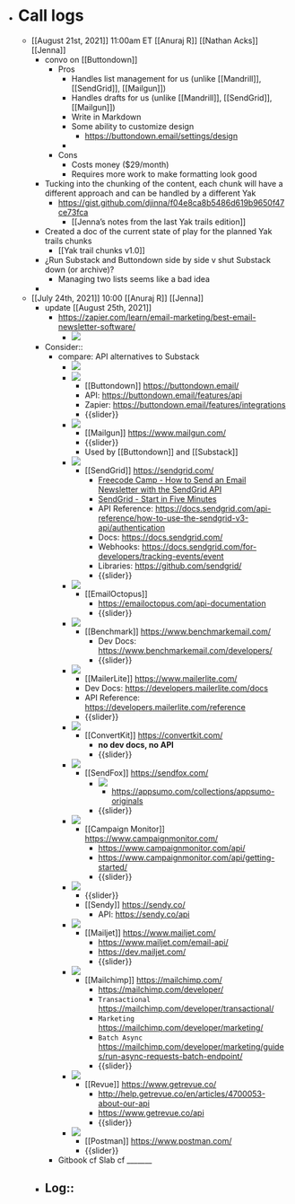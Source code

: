 - # Call logs
    - [[August 21st, 2021]] 11:00am ET [[Anuraj R]] [[Nathan Acks]] [[Jenna]]
        - convo on [[Buttondown]]
            - Pros
                - Handles list management for us (unlike [[Mandrill]], [[SendGrid]], [[Mailgun]])
                - Handles drafts for us (unlike [[Mandrill]], [[SendGrid]], [[Mailgun]])
                - Write in Markdown
                - Some ability to customize design
                    - https://buttondown.email/settings/design
                - 
            - Cons
                - Costs money ($29/month)
                - Requires more work to make formatting look good
        - Tucking into the chunking of the content, each chunk will have a different approach and can be handled by a different Yak
            - https://gist.github.com/djinna/f04e8ca8b5486d619b9650f47ce73fca
                - [[Jenna’s notes from the last Yak trails edition]]
        - Created a doc of the current state of play for the planned Yak trails chunks
            - [[Yak trail chunks v1.0]]
        - ¿Run Substack and Buttondown side by side v shut Substack down (or archive)?
            - Managing two lists seems like a bad idea
        - 
    - [[July 24th, 2021]] 10:00 [[Anuraj R]] [[Jenna]]
        - update [[August 25th, 2021]]
            - https://zapier.com/learn/email-marketing/best-email-newsletter-software/
                - ![](https://firebasestorage.googleapis.com/v0/b/firescript-577a2.appspot.com/o/imgs%2Fapp%2FArtOfGig%2FhpGz5NdIgn.jpg?alt=media&token=01c1d3d0-f0b1-481c-ada0-bae60172ab06)
        - Consider::
            - compare: API alternatives to Substack
                - ![](https://firebasestorage.googleapis.com/v0/b/firescript-577a2.appspot.com/o/imgs%2Fapp%2FArtOfGig%2FyaiYfBVi6e.jpg?alt=media&token=928ce796-12c0-4024-b6bc-7eec87b7a878)
                - ![](https://firebasestorage.googleapis.com/v0/b/firescript-577a2.appspot.com/o/imgs%2Fapp%2FArtOfGig%2FacSnX551Se.jpg?alt=media&token=b53d4269-71e4-42d6-b6c1-b9856d19d19b)
                    - [[Buttondown]] https://buttondown.email/
                    - API: https://buttondown.email/features/api
                    - Zapier: https://buttondown.email/features/integrations
                    - {{slider}}
                - ![](https://firebasestorage.googleapis.com/v0/b/firescript-577a2.appspot.com/o/imgs%2Fapp%2FArtOfGig%2F-DPYdrhCIy.jpg?alt=media&token=0e8f738e-0c9f-4cb9-98df-8ead02b1b050)
                    - [[Mailgun]] https://www.mailgun.com/
                    - {{slider}}
                    - Used by [[Buttondown]] and [[Substack]]
                - ![](https://firebasestorage.googleapis.com/v0/b/firescript-577a2.appspot.com/o/imgs%2Fapp%2FArtOfGig%2Fj-izHgyJ-_.jpg?alt=media&token=f81e8041-6fc6-4e07-88d3-99ee21501493)
                    - [[SendGrid]] https://sendgrid.com/
                        - [Freecode Camp - How to Send an Email Newsletter with the SendGrid API](https://www.freecodecamp.org/news/send-email-newsletter-with-the-sendgrid-api/)
                        - [SendGrid - Start in Five Minutes](https://docs.sendgrid.com/for-developers/sending-email/api-getting-started)
                        - API Reference: https://docs.sendgrid.com/api-reference/how-to-use-the-sendgrid-v3-api/authentication
                        - Docs: https://docs.sendgrid.com/
                        - Webhooks: https://docs.sendgrid.com/for-developers/tracking-events/event
                        - Libraries: https://github.com/sendgrid/
                        - {{slider}}
                - ![](https://firebasestorage.googleapis.com/v0/b/firescript-577a2.appspot.com/o/imgs%2Fapp%2FArtOfGig%2FFeiijzs8Mc.jpg?alt=media&token=c2d8fa02-f37d-4585-b91a-f9245adac0bb)
                    - [[EmailOctopus]]
                        - https://emailoctopus.com/api-documentation
                        - {{slider}}
                - ![](https://firebasestorage.googleapis.com/v0/b/firescript-577a2.appspot.com/o/imgs%2Fapp%2FArtOfGig%2FMdxZ0kMmwg.jpg?alt=media&token=1e4036f2-3cff-415b-82c1-48a1c74d25f4)
                    - [[Benchmark]] https://www.benchmarkemail.com/
                        - Dev Docs: https://www.benchmarkemail.com/developers/
                        - {{slider}}
                - ![](https://firebasestorage.googleapis.com/v0/b/firescript-577a2.appspot.com/o/imgs%2Fapp%2FArtOfGig%2F4M3NWctWEA.jpg?alt=media&token=1cf3d68f-bf32-46b9-af95-d154b5a83694)
                    - [[MailerLite]] https://www.mailerlite.com/
                    - Dev Docs: https://developers.mailerlite.com/docs
                    - API Reference: https://developers.mailerlite.com/reference
                    - {{slider}}
                - ![](https://firebasestorage.googleapis.com/v0/b/firescript-577a2.appspot.com/o/imgs%2Fapp%2FArtOfGig%2FWjvv3XvT2u.jpg?alt=media&token=7feafaf6-4e11-45e1-9909-325dd7462c23)
                    - [[ConvertKit]] https://convertkit.com/
                        - __no dev docs, no API__
                        - {{slider}}
                - ![](https://firebasestorage.googleapis.com/v0/b/firescript-577a2.appspot.com/o/imgs%2Fapp%2FArtOfGig%2FQkwaCdJcUV.jpg?alt=media&token=756978f0-acb9-4373-be49-83095fed9d1e)
                    - [[SendFox]] https://sendfox.com/
                        - ![](https://firebasestorage.googleapis.com/v0/b/firescript-577a2.appspot.com/o/imgs%2Fapp%2FArtOfGig%2FP_SsEViwwJ.jpg?alt=media&token=491674d8-a9d9-497e-b59b-6b0404bc634d)
                            - https://appsumo.com/collections/appsumo-originals
                        - {{slider}}
                - ![](https://firebasestorage.googleapis.com/v0/b/firescript-577a2.appspot.com/o/imgs%2Fapp%2FArtOfGig%2Fiu3ogKZ8rF.jpg?alt=media&token=707ceecc-1ec8-4e88-9c64-034fc06273fd)
                    - [[Campaign Monitor]] https://www.campaignmonitor.com/
                        - https://www.campaignmonitor.com/api/
                        - https://www.campaignmonitor.com/api/getting-started/
                        - {{slider}}
                - ![](https://firebasestorage.googleapis.com/v0/b/firescript-577a2.appspot.com/o/imgs%2Fapp%2FArtOfGig%2FAImf8MGu98.jpg?alt=media&token=001bbb21-a324-4667-9682-5127b340c59f)
                    - {{slider}}
                    - [[Sendy]] https://sendy.co/
                        - API: https://sendy.co/api
                - ![](https://firebasestorage.googleapis.com/v0/b/firescript-577a2.appspot.com/o/imgs%2Fapp%2FArtOfGig%2Fj3l4rn8mxR.jpg?alt=media&token=304bdb6d-57b4-414b-8bad-3bdb1011c8dd)
                    - [[Mailjet]] https://www.mailjet.com/
                        - https://www.mailjet.com/email-api/
                        - https://dev.mailjet.com/
                        - {{slider}}
                - ![](https://firebasestorage.googleapis.com/v0/b/firescript-577a2.appspot.com/o/imgs%2Fapp%2FArtOfGig%2F8n1Jjd16t_.jpg?alt=media&token=0f0aa6c8-3e9b-4876-b977-aa6a125160d5)
                    - [[Mailchimp]] https://mailchimp.com/
                        - https://mailchimp.com/developer/
                        - `Transactional` https://mailchimp.com/developer/transactional/
                        - `Marketing` https://mailchimp.com/developer/marketing/
                        - `Batch Async` https://mailchimp.com/developer/marketing/guides/run-async-requests-batch-endpoint/
                        - {{slider}}
                - ![](https://firebasestorage.googleapis.com/v0/b/firescript-577a2.appspot.com/o/imgs%2Fapp%2FArtOfGig%2FGW78v-PZIf.jpg?alt=media&token=ac00b8b5-4514-4944-b33c-d86bf4f3bde6)
                    - [[Revue]] https://www.getrevue.co/
                        - http://help.getrevue.co/en/articles/4700053-about-our-api
                        - https://www.getrevue.co/api
                        - {{slider}}
                - ![](https://firebasestorage.googleapis.com/v0/b/firescript-577a2.appspot.com/o/imgs%2Fapp%2FArtOfGig%2F-RJasWfiZK.jpg?alt=media&token=e6369a29-d25f-4ca0-88e7-2af06c4a2a62)
                    - [[Postman]] https://www.postman.com/
                    - {{slider}}
            - Gitbook cf Slab cf _______
        - Log::
            - 
